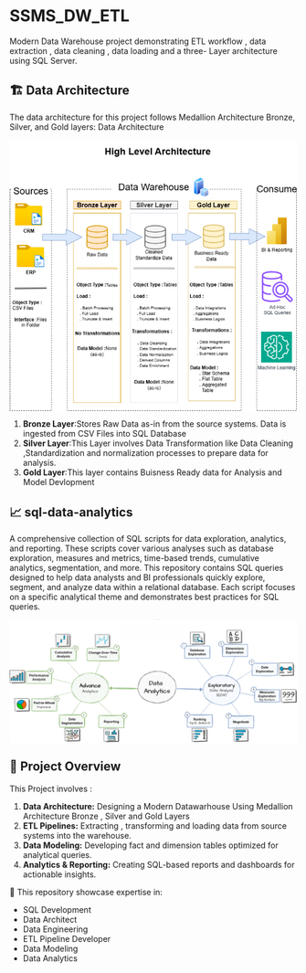 # SSMS_DW_ETL
Modern Data Warehouse project demonstrating ETL workflow , data extraction , data cleaning , data loading and a three- Layer architecture using SQL Server.

## 🏗️ Data Architecture

The data architecture for this project follows Medallion Architecture Bronze, Silver, and Gold layers: Data Architecture

<div style="margin: 0; padding: 0;">
  <img src="https://github.com/ompatil05/SSMS_DW_ETL/blob/main/docs/High_Level_Architecture.drawio.png?raw=true"
       alt="Data Architecture"
       style="display: block; width: 100vw; height: auto; margin: 0; padding: 0;"/>
</div>

1. **Bronze Layer**:Stores Raw Data as-in from the source systems. Data is ingested from CSV Files into SQL Database
2. **Silver Layer**:This Layer involves Data Transformation like Data Cleaning ,Standardization and normalization processes to prepare data for analysis.
3. **Gold Layer**:This layer contains Buisness Ready data for Analysis and Model Devlopment


## 📈 sql-data-analytics

A comprehensive collection of SQL scripts for data exploration, analytics, and reporting. These scripts cover various analyses such as database exploration, measures and metrics, time-based trends, cumulative analytics, segmentation, and more. This repository contains SQL queries designed to help data analysts and BI professionals quickly explore, segment, and analyze data within a relational database. Each script focuses on a specific analytical theme and demonstrates best practices for SQL queries.

<div style="margin: 0; padding: 0;">
  <img src="https://github.com/ompatil05/SSMS_DW_ETL/blob/main/docs/data_analyst_roadmap.png"
       alt="data-analytics"
       style="display: block; width: 100vw; height: auto; margin: 0; padding: 0;"/>
</div>

## 📖 Project Overview

This Project involves :

1) **Data Architecture:** Designing a Modern Datawarhouse Using Medallion Architecture Bronze , Silver and Gold Layers
2) **ETL Pipelines:** Extracting , transforming and loading data from source systems into the  warehouse.
3) **Data Modeling:** Developing fact and dimension tables optimized for analytical queries.
4) **Analytics & Reporting:** Creating SQL-based reports and dashboards for actionable insights.

🚀 This repository showcase expertise in:
- SQL Development
- Data Architect
- Data Engineering
- ETL Pipeline Developer
- Data Modeling
- Data Analytics


 
